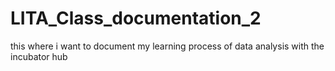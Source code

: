 # LITA_Class_documentation_2
this where i want to document my learning process of data analysis with the incubator hub
